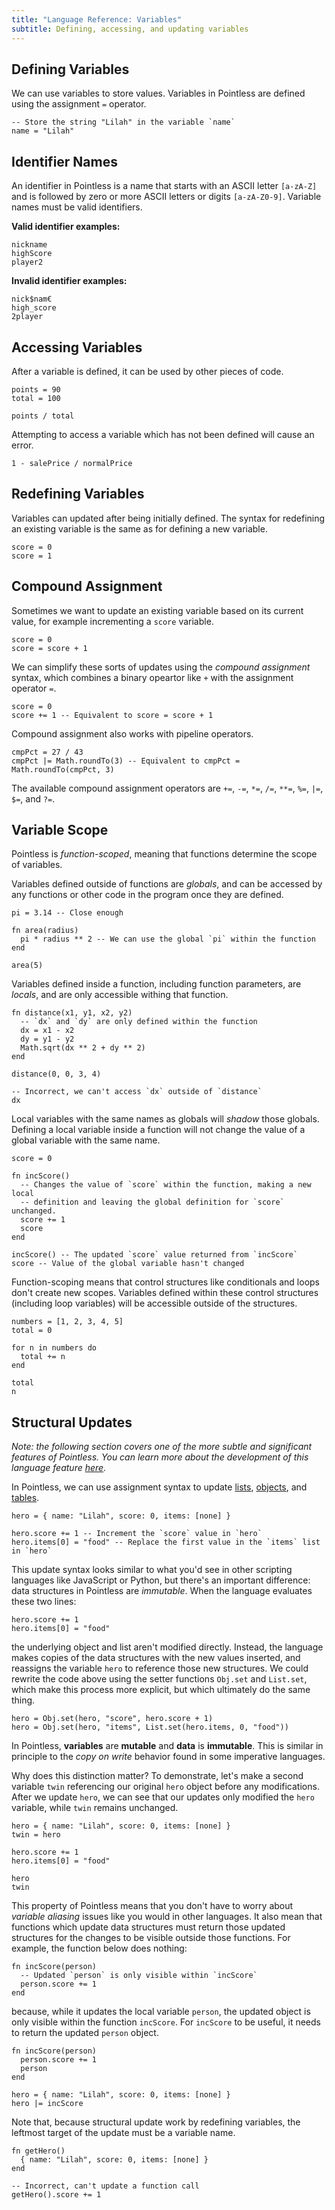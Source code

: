 ```yaml
---
title: "Language Reference: Variables"
subtitle: Defining, accessing, and updating variables
---
```


## Defining Variables

We can use variables to store values. Variables in Pointless are defined using
the assignment `=` operator.

```ptls
-- Store the string "Lilah" in the variable `name`
name = "Lilah"
```

## Identifier Names

An identifier in Pointless is a name that starts with an ASCII letter `[a-zA-Z]`
and is followed by zero or more ASCII letters or digits `[a-zA-Z0-9]`. Variable
names must be valid identifiers.

**Valid identifier examples:**

```
nickname
highScore
player2
```

**Invalid identifier examples:**

```
nick$nam€
high_score
2player
```

## Accessing Variables

After a variable is defined, it can be used by other pieces of code.

```ptls
points = 90
total = 100

points / total
```

Attempting to access a variable which has not been defined will cause an error.

```ptls --panics
1 - salePrice / normalPrice
```

## Redefining Variables

Variables can updated after being initially defined. The syntax for redefining
an existing variable is the same as for defining a new variable.

```ptls
score = 0
score = 1
```

## Compound Assignment

Sometimes we want to update an existing variable based on its current value, for
example incrementing a `score` variable.

```ptls
score = 0
score = score + 1
```

We can simplify these sorts of updates using the _compound assignment_ syntax,
which combines a binary opeartor like `+` with the assignment operator `=`.

```ptls
score = 0
score += 1 -- Equivalent to score = score + 1
```

Compound assignment also works with pipeline operators.

```ptls
cmpPct = 27 / 43
cmpPct |= Math.roundTo(3) -- Equivalent to cmpPct = Math.roundTo(cmpPct, 3)
```

The available compound assignment operators are `+=`, `-=`, `*=`, `/=`, `**=`,
`%=`, `|=`, `$=`, and `?=`.

## Variable Scope

Pointless is _function-scoped_, meaning that functions determine the scope of
variables.

Variables defined outside of functions are _globals_, and can be accessed by any
functions or other code in the program once they are defined.

```ptls
pi = 3.14 -- Close enough

fn area(radius)
  pi * radius ** 2 -- We can use the global `pi` within the function
end

area(5)
```

Variables defined inside a function, including function parameters, are
_locals_, and are only accessible withing that function.

```ptls --panics
fn distance(x1, y1, x2, y2)
  -- `dx` and `dy` are only defined within the function
  dx = x1 - x2
  dy = y1 - y2
  Math.sqrt(dx ** 2 + dy ** 2)
end

distance(0, 0, 3, 4)

-- Incorrect, we can't access `dx` outside of `distance`
dx
```

Local variables with the same names as globals will _shadow_ those globals.
Defining a local variable inside a function will not change the value of a
global variable with the same name.

```ptls
score = 0

fn incScore()
  -- Changes the value of `score` within the function, making a new local
  -- definition and leaving the global definition for `score` unchanged.
  score += 1
  score
end

incScore() -- The updated `score` value returned from `incScore`
score -- Value of the global variable hasn't changed
```

Function-scoping means that control structures like conditionals and loops don't
create new scopes. Variables defined within these control structures (including
loop variables) will be accessible outside of the structures.

```ptls
numbers = [1, 2, 3, 4, 5]
total = 0

for n in numbers do
  total += n
end

total
n
```

## Structural Updates

_Note: the following section covers one of the more subtle and significant
features of Pointless. You can learn more about the development of this language
feature [here](/articles/solving-structural-updates/)._

In Pointless, we can use assignment syntax to update
[lists](/language/lists/#updates), [objects](/language/objects/#updates), and
[tables](/language/tables/#updates).

```ptls
hero = { name: "Lilah", score: 0, items: [none] }

hero.score += 1 -- Increment the `score` value in `hero`
hero.items[0] = "food" -- Replace the first value in the `items` list in `hero`
```

This update syntax looks similar to what you'd see in other scripting languages
like JavaScript or Python, but there's an important difference: data structures
in Pointless are _immutable_. When the language evaluates these two lines:

```ptls --no-eval
hero.score += 1
hero.items[0] = "food"
```

the underlying object and list aren't modified directly. Instead, the language
makes copies of the data structures with the new values inserted, and reassigns
the variable `hero` to reference those new structures. We could rewrite the code
above using the setter functions `Obj.set` and `List.set`, which make this
process more explicit, but which ultimately do the same thing.

```ptls --no-eval
hero = Obj.set(hero, "score", hero.score + 1)
hero = Obj.set(hero, "items", List.set(hero.items, 0, "food"))
```

In Pointless, **variables** are **mutable** and **data** is **immutable**. This
is similar in principle to the _copy on write_ behavior found in some imperative
languages.

Why does this distinction matter? To demonstrate, let's make a second variable
`twin` referencing our original `hero` object before any modifications. After we
update `hero`, we can see that our updates only modified the `hero` variable,
while `twin` remains unchanged.

```ptls
hero = { name: "Lilah", score: 0, items: [none] }
twin = hero

hero.score += 1
hero.items[0] = "food"

hero
twin
```

This property of Pointless means that you don't have to worry about _variable
aliasing_ issues like you would in other languages. It also mean that functions
which update data structures must return those updated structures for the
changes to be visible outside those functions. For example, the function below
does nothing:

```ptls
fn incScore(person)
  -- Updated `person` is only visible within `incScore`
  person.score += 1
end
```

because, while it updates the local variable `person`, the updated object is
only visible within the function `incScore`. For `incScore` to be useful, it
needs to return the updated `person` object.

```ptls
fn incScore(person)
  person.score += 1
  person
end

hero = { name: "Lilah", score: 0, items: [none] }
hero |= incScore
```

Note that, because structural update work by redefining variables, the leftmost
target of the update must be a variable name.

```ptls --panics
fn getHero()
  { name: "Lilah", score: 0, items: [none] }
end

-- Incorrect, can't update a function call
getHero().score += 1
```
